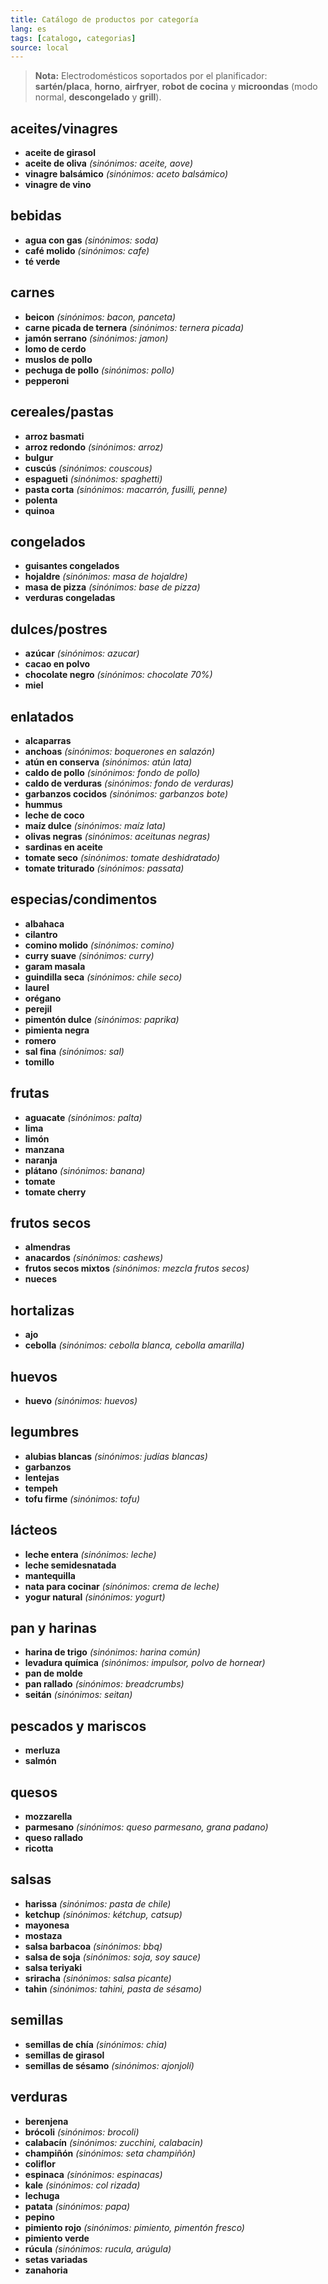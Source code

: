 ```yaml
---
title: Catálogo de productos por categoría
lang: es
tags: [catalogo, categorias]
source: local
---
```


> **Nota:** Electrodomésticos soportados por el planificador: **sartén/placa**, **horno**, **airfryer**, **robot de cocina** y **microondas** (modo normal, **descongelado** y **grill**).

## aceites/vinagres

- **aceite de girasol**
- **aceite de oliva** _(sinónimos: aceite, aove)_
- **vinagre balsámico** _(sinónimos: aceto balsámico)_
- **vinagre de vino**

## bebidas

- **agua con gas** _(sinónimos: soda)_
- **café molido** _(sinónimos: cafe)_
- **té verde**

## carnes

- **beicon** _(sinónimos: bacon, panceta)_
- **carne picada de ternera** _(sinónimos: ternera picada)_
- **jamón serrano** _(sinónimos: jamon)_
- **lomo de cerdo**
- **muslos de pollo**
- **pechuga de pollo** _(sinónimos: pollo)_
- **pepperoni**

## cereales/pastas

- **arroz basmati**
- **arroz redondo** _(sinónimos: arroz)_
- **bulgur**
- **cuscús** _(sinónimos: couscous)_
- **espagueti** _(sinónimos: spaghetti)_
- **pasta corta** _(sinónimos: macarrón, fusilli, penne)_
- **polenta**
- **quinoa**

## congelados

- **guisantes congelados**
- **hojaldre** _(sinónimos: masa de hojaldre)_
- **masa de pizza** _(sinónimos: base de pizza)_
- **verduras congeladas**

## dulces/postres

- **azúcar** _(sinónimos: azucar)_
- **cacao en polvo**
- **chocolate negro** _(sinónimos: chocolate 70%)_
- **miel**

## enlatados

- **alcaparras**
- **anchoas** _(sinónimos: boquerones en salazón)_
- **atún en conserva** _(sinónimos: atún lata)_
- **caldo de pollo** _(sinónimos: fondo de pollo)_
- **caldo de verduras** _(sinónimos: fondo de verduras)_
- **garbanzos cocidos** _(sinónimos: garbanzos bote)_
- **hummus**
- **leche de coco**
- **maíz dulce** _(sinónimos: maíz lata)_
- **olivas negras** _(sinónimos: aceitunas negras)_
- **sardinas en aceite**
- **tomate seco** _(sinónimos: tomate deshidratado)_
- **tomate triturado** _(sinónimos: passata)_

## especias/condimentos

- **albahaca**
- **cilantro**
- **comino molido** _(sinónimos: comino)_
- **curry suave** _(sinónimos: curry)_
- **garam masala**
- **guindilla seca** _(sinónimos: chile seco)_
- **laurel**
- **orégano**
- **perejil**
- **pimentón dulce** _(sinónimos: paprika)_
- **pimienta negra**
- **romero**
- **sal fina** _(sinónimos: sal)_
- **tomillo**

## frutas

- **aguacate** _(sinónimos: palta)_
- **lima**
- **limón**
- **manzana**
- **naranja**
- **plátano** _(sinónimos: banana)_
- **tomate**
- **tomate cherry**

## frutos secos

- **almendras**
- **anacardos** _(sinónimos: cashews)_
- **frutos secos mixtos** _(sinónimos: mezcla frutos secos)_
- **nueces**

## hortalizas

- **ajo**
- **cebolla** _(sinónimos: cebolla blanca, cebolla amarilla)_

## huevos

- **huevo** _(sinónimos: huevos)_

## legumbres

- **alubias blancas** _(sinónimos: judías blancas)_
- **garbanzos**
- **lentejas**
- **tempeh**
- **tofu firme** _(sinónimos: tofu)_

## lácteos

- **leche entera** _(sinónimos: leche)_
- **leche semidesnatada**
- **mantequilla**
- **nata para cocinar** _(sinónimos: crema de leche)_
- **yogur natural** _(sinónimos: yogurt)_

## pan y harinas

- **harina de trigo** _(sinónimos: harina común)_
- **levadura química** _(sinónimos: impulsor, polvo de hornear)_
- **pan de molde**
- **pan rallado** _(sinónimos: breadcrumbs)_
- **seitán** _(sinónimos: seitan)_

## pescados y mariscos

- **merluza**
- **salmón**

## quesos

- **mozzarella**
- **parmesano** _(sinónimos: queso parmesano, grana padano)_
- **queso rallado**
- **ricotta**

## salsas

- **harissa** _(sinónimos: pasta de chile)_
- **ketchup** _(sinónimos:  kétchup, catsup)_
- **mayonesa**
- **mostaza**
- **salsa barbacoa** _(sinónimos: bbq)_
- **salsa de soja** _(sinónimos: soja, soy sauce)_
- **salsa teriyaki**
- **sriracha** _(sinónimos: salsa picante)_
- **tahin** _(sinónimos: tahini, pasta de sésamo)_

## semillas

- **semillas de chía** _(sinónimos: chia)_
- **semillas de girasol**
- **semillas de sésamo** _(sinónimos: ajonjolí)_

## verduras

- **berenjena**
- **brócoli** _(sinónimos: brocoli)_
- **calabacín** _(sinónimos: zucchini, calabacin)_
- **champiñón** _(sinónimos: seta champiñón)_
- **coliflor**
- **espinaca** _(sinónimos: espinacas)_
- **kale** _(sinónimos: col rizada)_
- **lechuga**
- **patata** _(sinónimos: papa)_
- **pepino**
- **pimiento rojo** _(sinónimos: pimiento, pimentón fresco)_
- **pimiento verde**
- **rúcula** _(sinónimos: rucula, arúgula)_
- **setas variadas**
- **zanahoria**
